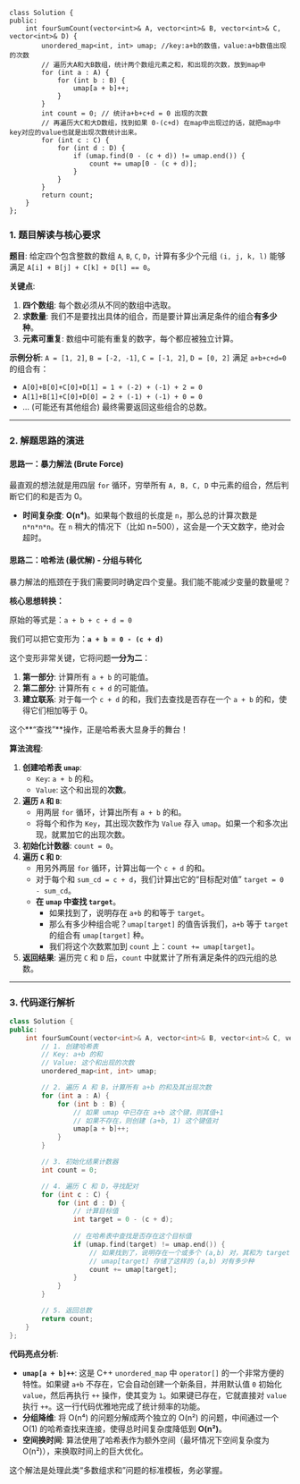 ```
class Solution {
public:
    int fourSumCount(vector<int>& A, vector<int>& B, vector<int>& C, vector<int>& D) {
        unordered_map<int, int> umap; //key:a+b的数值，value:a+b数值出现的次数
        // 遍历大A和大B数组，统计两个数组元素之和，和出现的次数，放到map中
        for (int a : A) {
            for (int b : B) {
                umap[a + b]++;
            }
        }
        int count = 0; // 统计a+b+c+d = 0 出现的次数
        // 再遍历大C和大D数组，找到如果 0-(c+d) 在map中出现过的话，就把map中key对应的value也就是出现次数统计出来。
        for (int c : C) {
            for (int d : D) {
                if (umap.find(0 - (c + d)) != umap.end()) {
                    count += umap[0 - (c + d)];
                }
            }
        }
        return count;
    }
};
```


### 1. 题目解读与核心要求

**题目**: 给定四个包含整数的数组 `A`, `B`, `C`, `D`，计算有多少个元组 `(i, j, k, l)` 能够满足 `A[i] + B[j] + C[k] + D[l] == 0`。

**关键点**:
1.  **四个数组**: 每个数必须从不同的数组中选取。
2.  **求数量**: 我们不是要找出具体的组合，而是要计算出满足条件的组合**有多少种**。
3.  **元素可重复**: 数组中可能有重复的数字，每个都应被独立计算。

**示例分析**:
`A = [1, 2]`, `B = [-2, -1]`, `C = [-1, 2]`, `D = [0, 2]`
满足 `a+b+c+d=0` 的组合有：
*   `A[0]+B[0]+C[0]+D[1] = 1 + (-2) + (-1) + 2 = 0`
*   `A[1]+B[1]+C[0]+D[0] = 2 + (-1) + (-1) + 0 = 0`
*   ... (可能还有其他组合)
最终需要返回这些组合的总数。

---

### 2. 解题思路的演进

#### 思路一：暴力解法 (Brute Force)

最直观的想法就是用四层 `for` 循环，穷举所有 `A, B, C, D` 中元素的组合，然后判断它们的和是否为 0。

*   **时间复杂度**: **O(n⁴)**。如果每个数组的长度是 `n`，那么总的计算次数是 `n*n*n*n`。在 `n` 稍大的情况下（比如 n=500），这会是一个天文数字，绝对会超时。

#### 思路二：哈希法 (最优解) - 分组与转化

暴力解法的瓶颈在于我们需要同时确定四个变量。我们能不能减少变量的数量呢？

**核心思想转换：**

原始的等式是：`a + b + c + d = 0`

我们可以把它变形为：**`a + b = 0 - (c + d)`**

这个变形非常关键，它将问题**一分为二**：

1.  **第一部分**: 计算所有 `a + b` 的可能值。
2.  **第二部分**: 计算所有 `c + d` 的可能值。
3.  **建立联系**: 对于每一个 `c + d` 的和，我们去查找是否存在一个 `a + b` 的和，使得它们相加等于 0。

这个**“查找”**操作，正是哈希表大显身手的舞台！

**算法流程**:
1.  **创建哈希表 `umap`**:
    *   `Key`: `a + b` 的和。
    *   `Value`: 这个和出现的**次数**。
2.  **遍历 `A` 和 `B`**:
    *   用两层 `for` 循环，计算出所有 `a + b` 的和。
    *   将每个和作为 `Key`，其出现次数作为 `Value` 存入 `umap`。如果一个和多次出现，就累加它的出现次数。
3.  **初始化计数器**: `count = 0`。
4.  **遍历 `C` 和 `D`**:
    *   用另外两层 `for` 循环，计算出每一个 `c + d` 的和。
    *   对于每个和 `sum_cd = c + d`，我们计算出它的“目标配对值” `target = 0 - sum_cd`。
    *   **在 `umap` 中查找 `target`**。
        *   如果找到了，说明存在 `a+b` 的和等于 `target`。
        *   那么有多少种组合呢？`umap[target]` 的值告诉我们，`a+b` 等于 `target` 的组合有 `umap[target]` 种。
        *   我们将这个次数累加到 `count` 上：`count += umap[target]`。
5.  **返回结果**: 遍历完 `C` 和 `D` 后，`count` 中就累计了所有满足条件的四元组的总数。

---

### 3. 代码逐行解析

```cpp
class Solution {
public:
    int fourSumCount(vector<int>& A, vector<int>& B, vector<int>& C, vector<int>& D) {
        // 1. 创建哈希表
        // Key: a+b 的和
        // Value: 这个和出现的次数
        unordered_map<int, int> umap;

        // 2. 遍历 A 和 B，计算所有 a+b 的和及其出现次数
        for (int a : A) {
            for (int b : B) {
                // 如果 umap 中已存在 a+b 这个键，则其值+1
                // 如果不存在，则创建 (a+b, 1) 这个键值对
                umap[a + b]++;
            }
        }

        // 3. 初始化结果计数器
        int count = 0;

        // 4. 遍历 C 和 D，寻找配对
        for (int c : C) {
            for (int d : D) {
                // 计算目标值
                int target = 0 - (c + d);
                
                // 在哈希表中查找是否存在这个目标值
                if (umap.find(target) != umap.end()) {
                    // 如果找到了，说明存在一个或多个 (a,b) 对，其和为 target
                    // umap[target] 存储了这样的 (a,b) 对有多少种
                    count += umap[target];
                }
            }
        }

        // 5. 返回总数
        return count;
    }
};
```

**代码亮点分析**:

*   **`umap[a + b]++`**: 这是 C++ `unordered_map` 中 `operator[]` 的一个非常方便的特性。如果键 `a+b` 不存在，它会自动创建一个新条目，并用默认值 `0` 初始化 `value`，然后再执行 `++` 操作，使其变为 `1`。如果键已存在，它就直接对 `value` 执行 `++`。这一行代码优雅地完成了统计频率的功能。
*   **分组降维**: 将 O(n⁴) 的问题分解成两个独立的 O(n²) 的问题，中间通过一个 O(1) 的哈希查找来连接，使得总时间复杂度降低到 **O(n²)**。
*   **空间换时间**: 算法使用了哈希表作为额外空间（最坏情况下空间复杂度为 O(n²)），来换取时间上的巨大优化。

这个解法是处理此类“多数组求和”问题的标准模板，务必掌握。